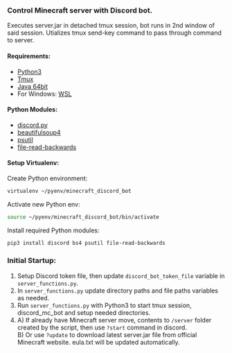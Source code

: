 ### Control Minecraft server with Discord bot.

Executes server.jar in detached tmux session, bot runs in 2nd window of said session.
Utializes tmux send-key command to pass through command to server.

#### Requirements:
- [Python3](https://www.python.org/)
- [Tmux](https://github.com/tmux/tmux/wiki)
- [Java 64bit](https://www.java.com/en/download/linux_manual.jsp)
- For Windows: [WSL](https://docs.microsoft.com/en-us/windows/wsl/install-win10)

#### Python Modules:
- [discord.py](https://github.com/Rapptz/discord.py)
- [beautifulsoup4](https://pypi.org/project/beautifulsoup4/)
- [psutil](https://pypi.org/project/psutil/)
- [file-read-backwards](https://pypi.org/project/file-read-backwards/)

#### Setup Virtualenv:
Create Python environment:
```bash
virtualenv ~/pyenv/minecraft_discord_bot
```
Activate new Python env:
```bash
source ~/pyenv/minecraft_discord_bot/bin/activate
```
Install required Python modules:
```bash
pip3 install discord bs4 psutil file-read-backwards
```

### Initial Startup:
1. Setup Discord token file, then update `discord_bot_token_file` variable in `server_functions.py`.
2. In `server_functions.py` update directory paths and file paths variables as needed.
3. Run `server_functions.py` with Python3 to start tmux session, discord_mc_bot and setup needed directories.
4. A) If already have Minecraft server move, contents to `/server` folder created by the script, then use `?start` command in discord.\
B) Or use `?update` to download latest server.jar file from official Minecraft website. eula.txt will be updated automatically.
